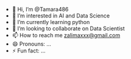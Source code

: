 - 👋 Hi, I’m @Tamara486
- 👀 I’m interested in AI and Data Science
- 🌱 I’m currently learning python
- 💞️ I’m looking to collaborate on Data Scientist
- 📫 How to reach me zalimaxxx@gmail.com
- 😄 Pronouns: ...
- ⚡ Fun fact: ...

<!---
Tamara486/Tamara486 is a ✨ special ✨ repository because its `README.md` (this file) appears on your GitHub profile.
You can click the Preview link to take a look at your changes.
--->
